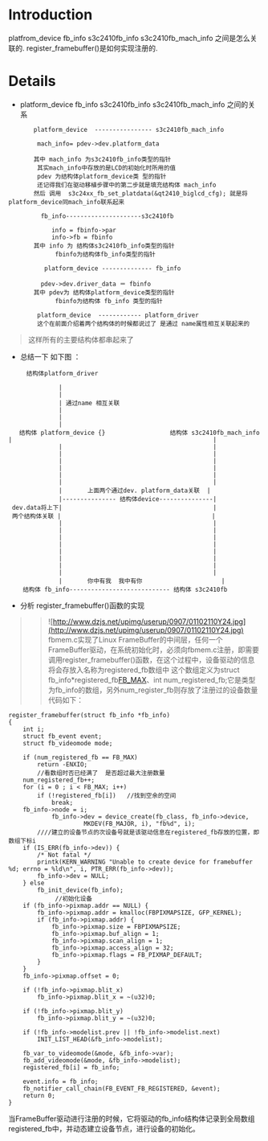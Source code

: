 # Introduction #

platfrom\_device  fb\_info   s3c2410fb\_info   s3c2410fb\_mach\_info 之间是怎么关联的.
register\_framebuffer()是如何实现注册的.

# Details #

  * platform\_device   fb\_info   s3c2410fb\_info  s3c2410fb\_mach\_info 之间的关系

```
       platform_device  ---------------- s3c2410fb_mach_info 
    
        mach_info= pdev->dev.platform_data  

       其中 mach_info 为s3c2410fb_info类型的指针   
        其实mach_info中存放的是LCD的初始化时所用的值
        pdev 为结构体platform_device类 型的指针
        还记得我们在驱动移植步骤中的第二步就是填充结构体 mach_info 
       然后 调用  s3c24xx_fb_set_platdata(&qt2410_biglcd_cfg); 就是将 platform_device同mach_info联系起来
```

```
         fb_info---------------------s3c2410fb 
           
            info = fbinfo->par 
            info->fb = fbinfo
       其中 info 为 结构体s3c2410fb_info类型的指针
             fbinfo为结构体fb_info类型的指针
```

```
          platform_device -------------- fb_info
          
         pdev->dev.driver_data ＝ fbinfo  
       其中 pdev为 结构体platform_device类型的指针
             fbinfo为结构体 fb_info 类型的指针
```

```
        platform_device  ------------ platform_driver
        这个在前面介绍着两个结构体的时候都说过了 是通过 name属性相互关联起来的
```
> 这样所有的主要结构体都串起来了
  * 总结一下 如下图 ：
```
     结构体platform_driver

              |               
              | 
              | 通过name 相互关联 
              | 
              | 
              | 
   结构体 platform_device {}                  结构体 s3c2410fb_mach_info     |                                                        |
              |                                          |
              |                                          |
              |                                          |
              |                                          |
              |                                          |
              |                                          |
              |       上面两个通过dev. platform_data关联  |
              |--------------- 结构体device---------------|        
 dev.data将上下|                                          |
 两个结构体关联 |                                          |
              |                                          |
              |                                          |
              |                                          |
              |                                          |
              |                                          |
              |                                          |
              |                                          |
              |                                          |
              |       你中有我  我中有你                      |
    结构体 fb_info---------------------------- 结构体 s3c2410fb
```
  * 分析 register\_framebuffer()函数的实现
> > ![http://www.dzjs.net/upimg/userup/0907/01102110Y24.jpg](http://www.dzjs.net/upimg/userup/0907/01102110Y24.jpg)
> > fbmem.c实现了Linux FrameBuffer的中间层，任何一个FrameBuffer驱动，在系统初始化时，必须向fbmem.c注册，即需要调用register\_framebuffer()函数，在这个过程中，设备驱动的信息将会存放入名称为registered\_fb数组中  这个数组定义为struct fb\_info\*registered\_fb[FB\_MAX](FB_MAX.md)、int num\_registered\_fb;它是类型为fb\_info的数组，另外num\_register\_fb则存放了注册过的设备数量
代码如下：
```
register_framebuffer(struct fb_info *fb_info)
{
	int i;
	struct fb_event event;
	struct fb_videomode mode;

	if (num_registered_fb == FB_MAX)
		return -ENXIO;
        //看数组时否已经满了  是否超过最大注册数量
	num_registered_fb++;
	for (i = 0 ; i < FB_MAX; i++)
		if (!registered_fb[i])   //找到空余的空间
			break;
	fb_info->node = i;
        	fb_info->dev = device_create(fb_class, fb_info->device,
				     MKDEV(FB_MAJOR, i), "fb%d", i);
        ////建立的设备节点的次设备号就是该驱动信息在registered_fb存放的位置，即数组下标i 
	if (IS_ERR(fb_info->dev)) {
		/* Not fatal */
		printk(KERN_WARNING "Unable to create device for framebuffer %d; errno = %ld\n", i, PTR_ERR(fb_info->dev));
		fb_info->dev = NULL;
	} else
		fb_init_device(fb_info);
             //初始化设备
	if (fb_info->pixmap.addr == NULL) {
		fb_info->pixmap.addr = kmalloc(FBPIXMAPSIZE, GFP_KERNEL);
		if (fb_info->pixmap.addr) {
			fb_info->pixmap.size = FBPIXMAPSIZE;
			fb_info->pixmap.buf_align = 1;
			fb_info->pixmap.scan_align = 1;
			fb_info->pixmap.access_align = 32;
			fb_info->pixmap.flags = FB_PIXMAP_DEFAULT;
		}
	}	
	fb_info->pixmap.offset = 0;

	if (!fb_info->pixmap.blit_x)
		fb_info->pixmap.blit_x = ~(u32)0;

	if (!fb_info->pixmap.blit_y)
		fb_info->pixmap.blit_y = ~(u32)0;

	if (!fb_info->modelist.prev || !fb_info->modelist.next)
		INIT_LIST_HEAD(&fb_info->modelist);

	fb_var_to_videomode(&mode, &fb_info->var);
	fb_add_videomode(&mode, &fb_info->modelist);
	registered_fb[i] = fb_info;

	event.info = fb_info;
	fb_notifier_call_chain(FB_EVENT_FB_REGISTERED, &event);
	return 0;
}
```
当FrameBuffer驱动进行注册的时候，它将驱动的fb\_info结构体记录到全局数组registered\_fb中，并动态建立设备节点，进行设备的初始化。